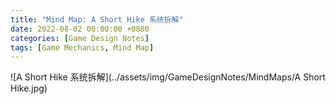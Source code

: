 ```yaml
---
title: "Mind Map: A Short Hike 系统拆解"
date: 2022-08-02 00:00:00 +0800
categories: [Game Design Notes]
tags: [Game Mechanics, Mind Map]
---
```


![A Short Hike 系统拆解](../assets/img/GameDesignNotes/MindMaps/A Short Hike.jpg)